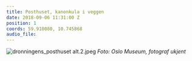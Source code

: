 ```yaml
---
title: Posthuset, kanonkula i veggen
date: 2018-09-06 11:31:00 Z
position: 1
coords: 59.910080, 10.745868
audio_file: 
---
```


![dronningens_posthuset alt.2.jpeg](/uploads/dronningens_posthuset%20alt.2.jpeg)
*Foto: Oslo Museum, fotograf ukjent*